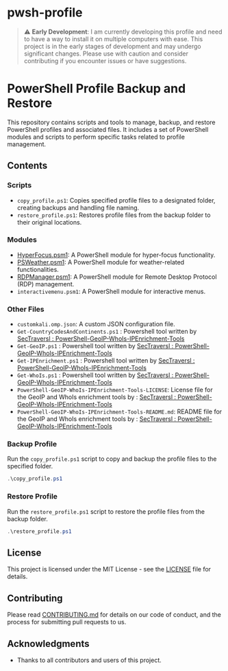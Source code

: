 # pwsh-profile

> :warning: **Early Development**: I am currently developing this profile and need to have a way to install it on multiple computers with ease. This project is in the early stages of development and may undergo significant changes. Please use with caution and consider contributing if you encounter issues or have suggestions.

# PowerShell Profile Backup and Restore

This repository contains scripts and tools to manage, backup, and restore PowerShell profiles and associated files. It includes a set of PowerShell modules and scripts to perform specific tasks related to profile management.

## Contents

### Scripts

- `copy_profile.ps1`: Copies specified profile files to a designated folder, creating backups and handling file naming.
- `restore_profile.ps1`: Restores profile files from the backup folder to their original locations.

### Modules

- [HyperFocus.psm1](https://github.com/ludothegreat/HyperFocus): A PowerShell module for hyper-focus functionality.
- [PSWeather.psm1](https://github.com/ludothegreat/PSWeather): A PowerShell module for weather-related functionalities.
- [RDPManager.psm1](https://github.com/ludothegreat/RDPManager): A PowerShell module for Remote Desktop Protocol (RDP) management.
- `interactivemenu.psm1`: A PowerShell module for interactive menus.

### Other Files

- `customkali.omp.json`: A custom JSON configuration file.
- `Get-CountryCodesAndContinents.ps1` : Powershell tool written by [SecTraversl : PowerShell-GeoIP-WhoIs-IPEnrichment-Tools](https://github.com/SecTraversl/PowerShell-GeoIP-WhoIs-IPEnrichment-Tools)
- `Get-GeoIP.ps1` : Powershell tool written by [SecTraversl : PowerShell-GeoIP-WhoIs-IPEnrichment-Tools](https://github.com/SecTraversl/PowerShell-GeoIP-WhoIs-IPEnrichment-Tools)
- `Get-IPEnrichment.ps1`  : Powershell tool written by [SecTraversl : PowerShell-GeoIP-WhoIs-IPEnrichment-Tools](https://github.com/SecTraversl/PowerShell-GeoIP-WhoIs-IPEnrichment-Tools)
- `Get-WhoIs.ps1`  : Powershell tool written by [SecTraversl : PowerShell-GeoIP-WhoIs-IPEnrichment-Tools](https://github.com/SecTraversl/PowerShell-GeoIP-WhoIs-IPEnrichment-Tools)
- `PowerShell-GeoIP-WhoIs-IPEnrichment-Tools-LICENSE`: License file for the GeoIP and WhoIs enrichment tools by  : [SecTraversl : PowerShell-GeoIP-WhoIs-IPEnrichment-Tools](https://github.com/SecTraversl/PowerShell-GeoIP-WhoIs-IPEnrichment-Tools)
- `PowerShell-GeoIP-WhoIs-IPEnrichment-Tools-README.md`: README file for the GeoIP and WhoIs enrichment tools by  : [SecTraversl : PowerShell-GeoIP-WhoIs-IPEnrichment-Tools](https://github.com/SecTraversl/PowerShell-GeoIP-WhoIs-IPEnrichment-Tools)

### Backup Profile

Run the `copy_profile.ps1` script to copy and backup the profile files to the specified folder.

```powershell
.\copy_profile.ps1
```

### Restore Profile

Run the `restore_profile.ps1` script to restore the profile files from the backup folder.

```powershell
.\restore_profile.ps1
```

## License

This project is licensed under the MIT License - see the [LICENSE](LICENSE) file for details.

## Contributing

Please read [CONTRIBUTING.md](CONTRIBUTING.md) for details on our code of conduct, and the process for submitting pull requests to us.

## Acknowledgments

- Thanks to all contributors and users of this project.
